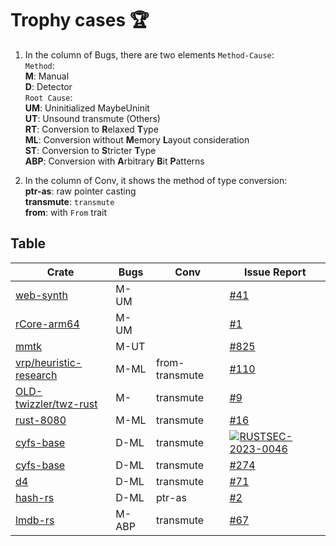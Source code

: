 # Trophy cases 🏆


1. In the column of Bugs, there are two elements `Method-Cause`:  
`Method`:  
**M**: Manual  
**D**: Detector  
`Root Cause`:  
**UM**: Uninitialized MaybeUninit  
**UT**: Unsound transmute (Others)  
**RT**: Conversion to **R**elaxed **T**ype  
**ML**: Conversion without **M**emory **L**ayout consideration  
**ST**: Conversion to **S**tricter **T**ype  
**ABP**: Conversion with **A**rbitrary **B**it **P**atterns

2. In the column of Conv, it shows the method of type conversion:  
**ptr-as**: raw pointer casting  
**transmute**: `transmute`  
**from**: with `From` trait


## Table
| Crate | Bugs | Conv | Issue Report |
| ----- | ---- | -------- | ------------ |
| [web-synth](https://github.com/Ameobea/web-synth) | M-UM | | [#41](https://github.com/Ameobea/web-synth/issues/41) |
| [rCore-arm64](https://github.com/rcore-os/rCore-Tutorial-v3-arm64) | M-UM | | [#1](https://github.com/rcore-os/rCore-Tutorial-v3-arm64/issues/1) |
| [mmtk](https://crates.io/crates/mmtk) | M-UT | | [#825](https://github.com/mmtk/mmtk-core/issues/825) |
| [vrp/heuristic-research](https://crates.io/crates/vrp-cli) | M-ML | from-transmute | [#110](https://github.com/reinterpretcat/vrp/issues/110) |
| [OLD-twizzler/twz-rust](https://github.com/twizzler-operating-system/OLD-twizzler) | M- | transmute | [#9](https://github.com/twizzler-operating-system/OLD-twizzler/issues/9) |
| [rust-8080](https://github.com/irevoire/rust-8080) | M-ML | transmute | [#16](https://github.com/irevoire/rust-8080/issues/16) |
| [cyfs-base](https://crates.io/crates/cyfs-base) | D-ML | transmute | [![RUSTSEC-2023-0046](https://img.shields.io/badge/RUSTSEC-2023--0046-blue?style=flat-square)](https://rustsec.org/advisories/RUSTSEC-2023-0046.html) |
| [cyfs-base](https://crates.io/crates/cyfs-base) | D-ML | transmute | [#274](https://github.com/buckyos/CYFS/issues/274) |
| [d4](https://crates.io/crates/d4) | D-ML | transmute | [#71](https://github.com/38/d4-format/issues/71) |
| [hash-rs](https://crates.io/crates/hash-rs) | D-ML | ptr-as | [#2](https://github.com/asukharev/hash-rs/issues/2) |
| [lmdb-rs](https://crates.io/crates/lmdb-rs) | M-ABP | transmute | [#67](https://github.com/vhbit/lmdb-rs/issues/67) |
